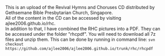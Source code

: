 This is an upload of the Revival Hymns and Choruses CD distributed by Gethsemane Bible Presbytarian Church, Singapore.  
All of the content in the CD can be accessed by visiting ajlee2006.github.io/rhc.  
In addition to that, I have combined the RHC pictures into a PDF. They can be accessed under the folder "rhcpdf". You will need to download all 7z files and unzip them. This can be done by running in command line: `svn checkout https://github.com/ajlee2006/ajlee2006.github.io/trunk/rhc/rhcpdf`
